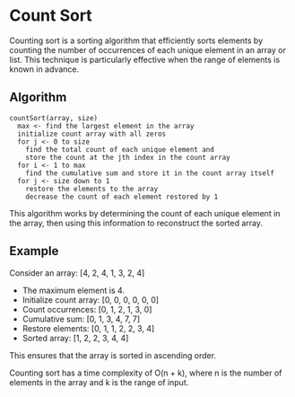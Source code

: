 # Count Sort

Counting sort is a sorting algorithm that efficiently sorts elements by counting the number of occurrences of each unique element in an array or list. This technique is particularly effective when the range of elements is known in advance.

## Algorithm

```text
countSort(array, size)
  max <- find the largest element in the array
  initialize count array with all zeros
  for j <- 0 to size
    find the total count of each unique element and 
    store the count at the jth index in the count array
  for i <- 1 to max
    find the cumulative sum and store it in the count array itself
  for j <- size down to 1
    restore the elements to the array
    decrease the count of each element restored by 1
```

This algorithm works by determining the count of each unique element in the array, then using this information to reconstruct the sorted array.

## Example

Consider an array: [4, 2, 4, 1, 3, 2, 4]
- The maximum element is 4.
- Initialize count array: [0, 0, 0, 0, 0, 0]
- Count occurrences: [0, 1, 2, 1, 3, 0]
- Cumulative sum: [0, 1, 3, 4, 7, 7]
- Restore elements: [0, 1, 1, 2, 2, 3, 4]
- Sorted array: [1, 2, 2, 3, 4, 4]

This ensures that the array is sorted in ascending order.

Counting sort has a time complexity of O(n + k), where n is the number of elements in the array and k is the range of input.
